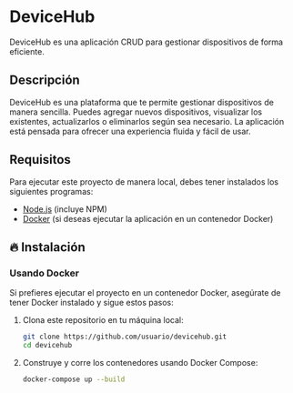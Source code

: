 # DeviceHub

DeviceHub es una aplicación CRUD para gestionar dispositivos de forma eficiente. 


## Descripción

DeviceHub es una plataforma que te permite gestionar dispositivos de manera sencilla. Puedes agregar nuevos dispositivos, visualizar los existentes, actualizarlos o eliminarlos según sea necesario. La aplicación está pensada para ofrecer una experiencia fluida y fácil de usar.

## Requisitos

Para ejecutar este proyecto de manera local, debes tener instalados los siguientes programas:

- [Node.js](https://nodejs.org/) (incluye NPM)
- [Docker](https://www.docker.com/get-started) (si deseas ejecutar la aplicación en un contenedor Docker)

## 🔥 Instalación

### Usando Docker

Si prefieres ejecutar el proyecto en un contenedor Docker, asegúrate de tener Docker instalado y sigue estos pasos:

1. Clona este repositorio en tu máquina local:
   ```bash
   git clone https://github.com/usuario/devicehub.git
   cd devicehub
1. Construye y corre los contenedores usando Docker Compose:
   ```bash
   docker-compose up --build
